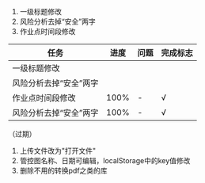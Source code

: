 1. 一级标题修改
2. 风险分析去掉“安全”两字
3. 作业点时间段修改

|任务|进度|问题|完成标志|
|-|-|-|-|
|一级标题修改|
|风险分析去掉“安全”两字|
|作业点时间段修改|100%|-|√|
|风险分析去掉“安全”两字|100%|-|√|

（过期）
1. 上传文件改为"打开文件"
2. 管控图名称、日期可编辑，localStorage中的key值修改
3. 删除不用的转换pdf之类的库